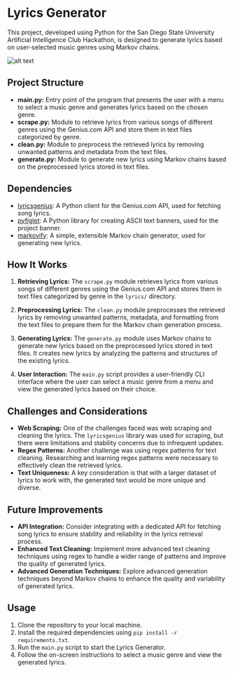 # Lyrics Generator

This project, developed using Python for the San Diego State University Artificial Intelligence Club Hackathon, is designed to generate lyrics based on user-selected music genres using Markov chains.

![alt text](<Screenshot 2024-04-01 at 2.13.26 AM.png>)

## Project Structure

- **main.py:** Entry point of the program that presents the user with a menu to select a music genre and generates lyrics based on the chosen genre.
- **scrape.py:** Module to retrieve lyrics from various songs of different genres using the Genius.com API and store them in text files categorized by genre.
- **clean.py:** Module to preprocess the retrieved lyrics by removing unwanted patterns and metadata from the text files.
- **generate.py:** Module to generate new lyrics using Markov chains based on the preprocessed lyrics stored in text files.

## Dependencies

- [lyricsgenius](https://pypi.org/project/lyricsgenius/): A Python client for the Genius.com API, used for fetching song lyrics.
- [pyfiglet](https://pypi.org/project/pyfiglet/): A Python library for creating ASCII text banners, used for the project banner.
- [markovify](https://pypi.org/project/markovify/): A simple, extensible Markov chain generator, used for generating new lyrics.

## How It Works

1. **Retrieving Lyrics:** The `scrape.py` module retrieves lyrics from various songs of different genres using the Genius.com API and stores them in text files categorized by genre in the `lyrics/` directory.

2. **Preprocessing Lyrics:** The `clean.py` module preprocesses the retrieved lyrics by removing unwanted patterns, metadata, and formatting from the text files to prepare them for the Markov chain generation process.

3. **Generating Lyrics:** The `generate.py` module uses Markov chains to generate new lyrics based on the preprocessed lyrics stored in text files. It creates new lyrics by analyzing the patterns and structures of the existing lyrics.

4. **User Interaction:** The `main.py` script provides a user-friendly CLI interface where the user can select a music genre from a menu and view the generated lyrics based on their choice.

## Challenges and Considerations

- **Web Scraping:** One of the challenges faced was web scraping and cleaning the lyrics. The `lyricsgenius` library was used for scraping, but there were limitations and stability concerns due to infrequent updates.
- **Regex Patterns:** Another challenge was using regex patterns for text cleaning. Researching and learning regex patterns were necessary to effectively clean the retrieved lyrics.
- **Text Uniqueness:** A key consideration is that with a larger dataset of lyrics to work with, the generated text would be more unique and diverse.

## Future Improvements

- **API Integration:** Consider integrating with a dedicated API for fetching song lyrics to ensure stability and reliability in the lyrics retrieval process.
- **Enhanced Text Cleaning:** Implement more advanced text cleaning techniques using regex to handle a wider range of patterns and improve the quality of generated lyrics.
- **Advanced Generation Techniques:** Explore advanced generation techniques beyond Markov chains to enhance the quality and variability of generated lyrics.

## Usage

1. Clone the repository to your local machine.
2. Install the required dependencies using `pip install -r requirements.txt`.
3. Run the `main.py` script to start the Lyrics Generator.
4. Follow the on-screen instructions to select a music genre and view the generated lyrics.
